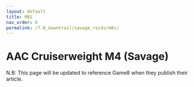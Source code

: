 ```yaml
---
layout: default
title: M8S
nav_order: 6
permalink: /7.0_dawntrail/savage_raids/m8s/
---
```


# AAC Cruiserweight M4 (Savage)

N.B: This page will be updated to reference Game8 when they publish their article.

<script data-goatcounter="https://xivjpraids.goatcounter.com/count"
        async src="//gc.zgo.at/count.js"></script>
